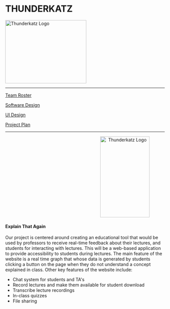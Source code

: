 # THUNDERKATZ
<img src="https://raw.githubusercontent.com/r-meagher/CS2212Group14/master/resources/Thunderkatz.png?token=AX4KmmAKGiGzDJs1oEqBVhG93DG5u0-Pks5YmhyjwA%3D%3D" alt="Thunderkatz Logo" width="256" height="200">

---
[Team Roster](../CS2212Group14/teamroster)

[Software Design](../CS2212Group14/softwareDesign) 

[UI Design](../CS2212Group14/UIDesign)

[Project Plan](../CS2212Group14/projectPlan)

---

<p align="center">
<img src="https://raw.githubusercontent.com/r-meagher/CS2212Group14/master/resources/ETA.png?token=AX4KmspZsUi29gtL-eyxU8UAL7rp4pA8ks5Ymh0kwA%3D%3D" alt="Thunderkatz Logo" width="156" height="256" style="margin-left: 50%">
</p>

#### Explain That Again
Our project is centered around creating an educational tool that would be used by professors to receive real-time feedback about their lectures, and students for interacting with lectures. This will be a web-based application to provide accessibility to students during lectures. The main feature of the website is a real time graph that whose data is generated by students clicking a button on the page when they do not understand a concept explained in class.
Other key features of the website include:
  * Chat system for students and TA's
  * Record lectures and make them available for student download
  * Transcribe lecture recordings
  * In-class quizzes
  * File sharing 














